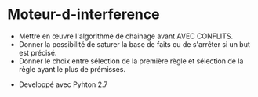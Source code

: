 # Moteur-d-interference


- Mettre en œuvre l'algorithme de chainage avant AVEC CONFLITS.
- Donner la possibilité de saturer la base de faits ou de s'arrêter si un but est précisé.
- Donner le choix entre sélection de la première règle et sélection de la règle ayant le plus de prémisses.

* Developpé avec Pyhton 2.7 
